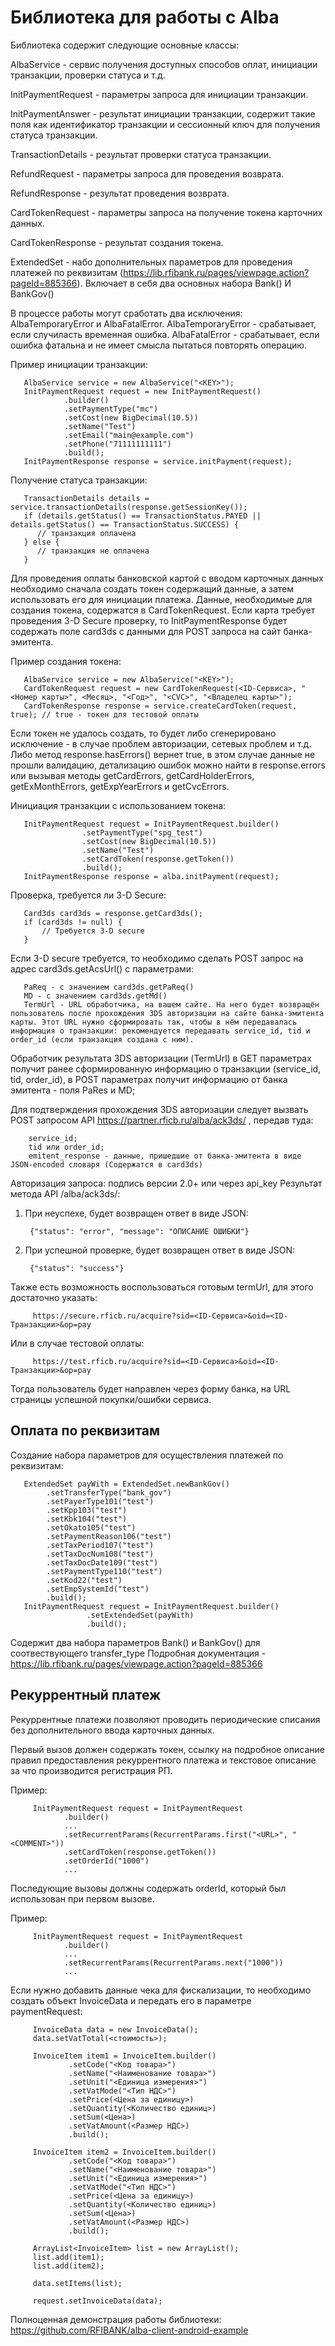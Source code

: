 Библиотека для работы c Alba
=============

Библиотека содержит следующие основные классы:

AlbaService - сервис получения доступных способов оплат, инициации транзакции, проверки статуса и т.д.

InitPaymentRequest - параметры запроса для инициации транзакции.

InitPaymentAnswer - результат инициации транзакции, содержит такие поля как идентификатор транзакции и сессионный ключ для получения статуса транзакции.

TransactionDetails - результат проверки статуса транзакции.

RefundRequest - параметры запроса для проведения возврата.

RefundResponse - результат проведения возврата.

CardTokenRequest - параметры запроса на получение токена карточних данных.

CardTokenResponse - результат создания токена.

ExtendedSet - набо дополнительных параметров для проведения платежей по реквизитам (https://lib.rfibank.ru/pages/viewpage.action?pageId=885366). Включает в себя два основных набора Bank() И BankGov()

В процессе работы могут сработать два исключения: AlbaTemporaryError и AlbaFatalError.
AlbaTemporaryError - срабатывает, если случиласть временная ошибка.
AlbaFatalError - срабатывает, если ошибка фатальна и не имеет смысла пытаться повторять операцию.


Пример инициации транзакции:

       AlbaService service = new AlbaService("<KEY>");
       InitPaymentRequest request = new InitPaymentRequest()
                .builder()
                .setPaymentType("mc")
                .setCost(new BigDecimal(10.5))
                .setName("Test")
                .setEmail("main@example.com")
                .setPhone("71111111111")
                .build();
       InitPaymentResponse response = service.initPayment(request);

Получение статуса транзакции:

       TransactionDetails details = service.transactionDetails(response.getSessionKey());
       if (details.getStatus() == TransactionStatus.PAYED || details.getStatus() == TransactionStatus.SUCCESS) {
          // транзакция оплачена
       } else {
          // транзакция не оплачена
       }

Для проведения оплаты банковской картой с вводом карточных данных необходимо сначала создать токен содержащий данные,
а затем использовать его для инициации платежа. Данные, необходимые для создания токена, содержатся в CardTokenRequest.
Если карта требует проведения 3-D Secure проверку, то InitPaymentResponse будет содержать поле card3ds с данными
для POST запроса на сайт банка-эмитента.

Пример создания токена:

       AlbaService service = new AlbaService("<KEY>");
       CardTokenRequest request = new CardTokenRequest(<ID-Сервиса>, "<Номер карты>", <Месяц>, "<Год>", "<CVC>", "<Владелец карты>");
       CardTokenResponse response = service.createCardToken(request, true); // true - токен для тестовой оплаты

Если токен не удалось создать, то будет либо сгенерировано исключение - в случае проблем авторизации, сетевых проблем и т.д.
Либо метод response.hasErrors() вернет true, в этом случае данные не прошли валидацию,
детализацию ошибок можно найти в response.errors
или вызывая методы getCardErrors, getCardHolderErrors, getExMonthErrors, getExpYearErrors и getCvcErrors.

Инициация транзакции с использованием токена:

       InitPaymentRequest request = InitPaymentRequest.builder()
                    .setPaymentType("spg_test")
                    .setCost(new BigDecimal(10.5))
                    .setName("Test")
                    .setCardToken(response.getToken())
                    .build();
       InitPaymentResponse response = alba.initPayment(request);

Проверка, требуется ли 3-D Secure:

       Card3ds card3ds = response.getCard3ds();
       if (card3ds != null) {
           // Требуется 3-D secure
       }

Если 3-D secure требуется, то необходимо сделать POST запрос на адрес card3ds.getAcsUrl()
с параметрами:

       PaReq - с значением card3ds.getPaReq()
       MD - с значением card3ds.getMd()
       TermUrl - URL обработчика, на вашем сайте. На него будет возвращён пользователь после прохождения 3DS авторизации на сайте банка-эмитента карты. Этот URL нужно сформировать так, чтобы в нём передавалась информация о транзакции: рекомендуется передавать service_id, tid и order_id (если транзакция создана с ним).

Обработчик результата 3DS авторизации (TermUrl) в GET параметрах получит ранее сформированную информацию о транзакции (service_id, tid, order_id), в POST параметрах получит информацию от банка эмитента - поля PaRes и MD;

Для подтверждения прохождения 3DS авторизации следует вызвать POST запросом API https://partner.rficb.ru/alba/ack3ds/ , передав туда:

        service_id;
        tid или order_id;
        emitent_response - данные, пришедшие от банка-эмитента в виде JSON-encoded словаря (Содержатся в card3ds)

Авторизация запроса: подпись версии 2.0+ или через api_key
Результат метода API /alba/ack3ds/:

1. При неуспехе, будет возвращен ответ в виде JSON:

        {"status": "error", "message": "ОПИСАНИЕ ОШИБКИ"}

2. При успешной проверке, будет возвращен ответ в виде JSON:

        {"status": "success"}


Также есть возможность воспользоваться готовым termUrl, для этого достаточно указать:

         https://secure.rficb.ru/acquire?sid=<ID-Сервиса>&oid=<ID-Транзакции>&op=pay

Или в случае тестовой оплаты:

         https://test.rficb.ru/acquire?sid=<ID-Сервиса>&oid=<ID-Транзакции>&op=pay

Тогда пользователь будет направлен через форму банка, на URL страницы успешной покупки/ошибки сервиса.

Оплата по реквизитам
-------------

Создание набора параметров для осуществления платежей по реквизитам:

       ExtendedSet payWith = ExtendedSet.newBankGov()
			.setTransferType("bank_gov")
			.setPayerType101("test")
			.setKpp103("test")
			.setKbk104("test")
			.setOkato105("test")
			.setPaymentReason106("test")
			.setTaxPeriod107("test")
			.setTaxDocNum108("test")
			.setTaxDocDate109("test")
			.setPaymentType110("test")
			.setKod22("test")
			.setEmpSystemId("test")
			.build();
       InitPaymentRequest request = InitPaymentRequest.builder()
                     .setExtendedSet(payWith)
                     .build();
                     
Содержит два набора параметров Bank() и BankGov() для соотвествующего transfer_type
Подробная документация - https://lib.rfibank.ru/pages/viewpage.action?pageId=885366

Рекуррентный платеж
-------------

Рекуррентные платежи позволяют проводить периодические списания без дополнительного ввода карточных данных.

Первый вызов должен содержать токен, ссылку на подробное описание правил предоставления рекуррентного платежа и
текстовое описание за что производится регистрация РП.

Пример:

         InitPaymentRequest request = InitPaymentRequest
                .builder()
                ...
                .setRecurrentParams(RecurrentParams.first("<URL>", "<COMMENT>"))
                .setCardToken(response.getToken())
                .setOrderId("1000")
                ...

Последующие вызовы должны содержать orderId, который был использован при первом вызове.

Пример:

         InitPaymentRequest request = InitPaymentRequest
                .builder()
                ...
                .setRecurrentParams(RecurrentParams.next("1000"))
                ...

Если нужно добавить данные чека для фискализации, то необходимо создать объект InvoiceData и передать его в параметре paymentRequest:

         InvoiceData data = new InvoiceData();
         data.setVatTotal(<стоимость>);

         InvoiceItem item1 = InvoiceItem.builder()
                 .setCode("<Код товара>")
                 .setName("<Наименование товара>")
                 .setUnit("<Единица измерения>")
                 .setVatMode("<Тип НДС>")
                 .setPrice(<Цена за единицу>)
                 .setQuantity(<Количество единиц>)
                 .setSum(<Цена>)
                 .setVatAmount(<Размер НДС>)
                 .build();

         InvoiceItem item2 = InvoiceItem.builder()
                 .setCode("<Код товара>")
                 .setName("<Наименование товара>")
                 .setUnit("<Единица измерения>")
                 .setVatMode("<Тип НДС>")
                 .setPrice(<Цена за единицу>)
                 .setQuantity(<Количество единиц>)
                 .setSum(<Цена>)
                 .setVatAmount(<Размер НДС>)
                 .build();

         ArrayList<InvoiceItem> list = new ArrayList();
         list.add(item1);
         list.add(item2);

         data.setItems(list);

         request.setInvoiceData(data);

Полноценная демонстрация работы библиотеки: https://github.com/RFIBANK/alba-client-android-example

